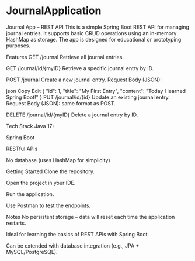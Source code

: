 # JournalApplication
Journal App – REST API
This is a simple Spring Boot REST API for managing journal entries. It supports basic CRUD operations using an in-memory HashMap as storage. The app is designed for educational or prototyping purposes.

Features
GET /journal
Retrieve all journal entries.

GET /journal/id/{myID}
Retrieve a specific journal entry by ID.

POST /journal
Create a new journal entry.
Request Body (JSON):

json
Copy
Edit
{
  "id": 1,
  "title": "My First Entry",
  "content": "Today I learned Spring Boot!"
}
PUT /journal/id/{id}
Update an existing journal entry.
Request Body (JSON): same format as POST.

DELETE /journal/id/{myID}
Delete a journal entry by ID.

Tech Stack
Java 17+

Spring Boot

RESTful APIs

No database (uses HashMap for simplicity)

Getting Started
Clone the repository.

Open the project in your IDE.

Run the application.

Use Postman to test the endpoints.

Notes
No persistent storage – data will reset each time the application restarts.

Ideal for learning the basics of REST APIs with Spring Boot.

Can be extended with database integration (e.g., JPA + MySQL/PostgreSQL).
